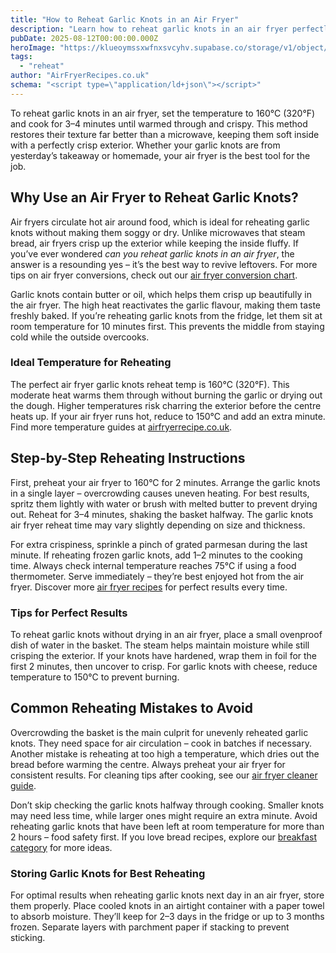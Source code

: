 ```yaml
---
title: "How to Reheat Garlic Knots in an Air Fryer"
description: "Learn how to reheat garlic knots in an air fryer perfectly – crispy outside, soft inside, just like fresh. Ideal temperature & time included."
pubDate: 2025-08-12T00:00:00.000Z
heroImage: "https://klueoymssxwfnxsvcyhv.supabase.co/storage/v1/object/public/md/how-to-reheat-garlic-knots-in-air-fryer-db2ef6b4.png"
tags:
  - "reheat"
author: "AirFryerRecipes.co.uk"
schema: "<script type=\"application/ld+json\"></script>"
---
```


<p>To reheat garlic knots in an air fryer, set the temperature to 160°C (320°F) and cook for 3–4 minutes until warmed through and crispy. This method restores their texture far better than a microwave, keeping them soft inside with a perfectly crisp exterior. Whether your garlic knots are from yesterday’s takeaway or homemade, your air fryer is the best tool for the job.</p>

<h2>Why Use an Air Fryer to Reheat Garlic Knots?</h2>
<p>Air fryers circulate hot air around food, which is ideal for reheating garlic knots without making them soggy or dry. Unlike microwaves that steam bread, air fryers crisp up the exterior while keeping the inside fluffy. If you’ve ever wondered <i>can you reheat garlic knots in an air fryer</i>, the answer is a resounding yes – it’s the best way to revive leftovers. For more tips on air fryer conversions, check out our <a href=https://www.airfryerrecipe.co.uk/air-fryer-conversion-chart>air fryer conversion chart</a>.</p>
<p>Garlic knots contain butter or oil, which helps them crisp up beautifully in the air fryer. The high heat reactivates the garlic flavour, making them taste freshly baked. If you’re reheating garlic knots from the fridge, let them sit at room temperature for 10 minutes first. This prevents the middle from staying cold while the outside overcooks.</p>

<h3>Ideal Temperature for Reheating</h3>
<p>The perfect air fryer garlic knots reheat temp is 160°C (320°F). This moderate heat warms them through without burning the garlic or drying out the dough. Higher temperatures risk charring the exterior before the centre heats up. If your air fryer runs hot, reduce to 150°C and add an extra minute. Find more temperature guides at <a href=https://www.airfryerrecipe.co.uk>airfryerrecipe.co.uk</a>.</p>

<h2>Step-by-Step Reheating Instructions</h2>
<p>First, preheat your air fryer to 160°C for 2 minutes. Arrange the garlic knots in a single layer – overcrowding causes uneven heating. For best results, spritz them lightly with water or brush with melted butter to prevent drying out. Reheat for 3–4 minutes, shaking the basket halfway. The garlic knots air fryer reheat time may vary slightly depending on size and thickness.</p>
<p>For extra crispiness, sprinkle a pinch of grated parmesan during the last minute. If reheating frozen garlic knots, add 1–2 minutes to the cooking time. Always check internal temperature reaches 75°C if using a food thermometer. Serve immediately – they’re best enjoyed hot from the air fryer. Discover more <a href=https://www.airfryerrecipe.co.uk/recipes>air fryer recipes</a> for perfect results every time.</p>

<h3>Tips for Perfect Results</h3>
<p>To reheat garlic knots without drying in an air fryer, place a small ovenproof dish of water in the basket. The steam helps maintain moisture while still crisping the exterior. If your knots have hardened, wrap them in foil for the first 2 minutes, then uncover to crisp. For garlic knots with cheese, reduce temperature to 150°C to prevent burning.</p>

<h2>Common Reheating Mistakes to Avoid</h2>
<p>Overcrowding the basket is the main culprit for unevenly reheated garlic knots. They need space for air circulation – cook in batches if necessary. Another mistake is reheating at too high a temperature, which dries out the bread before warming the centre. Always preheat your air fryer for consistent results. For cleaning tips after cooking, see our <a href=https://www.airfryerrecipe.co.uk/air-fryer-cleaner>air fryer cleaner guide</a>.</p>
<p>Don’t skip checking the garlic knots halfway through cooking. Smaller knots may need less time, while larger ones might require an extra minute. Avoid reheating garlic knots that have been left at room temperature for more than 2 hours – food safety first. If you love bread recipes, explore our <a href=https://www.airfryerrecipe.co.uk/recipe-category/breakfast>breakfast category</a> for more ideas.</p>

<h3>Storing Garlic Knots for Best Reheating</h3>
<p>For optimal results when reheating garlic knots next day in an air fryer, store them properly. Place cooled knots in an airtight container with a paper towel to absorb moisture. They’ll keep for 2–3 days in the fridge or up to 3 months frozen. Separate layers with parchment paper if stacking to prevent sticking.</p>